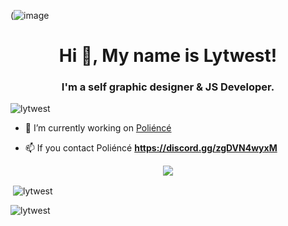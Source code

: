 (![image](https://cdn.discordapp.com/attachments/864201025047887932/896160002119696444/unknown.png) 
<h1 align="center">Hi 👋, My name is Lytwest!</h1>
<h3 align="center">I'm a self graphic designer & JS Developer.</h3>

<p align="left"> <img src="https://komarev.com/ghpvc/?username=lytwest&label=Profile%20views&color=0e75b6&style=flat" alt="lytwest" /> </p>


- 🔭 I’m currently working on [Poliéncé](https://top.gg/bot/834768434574786561)


- 📫 If you contact Poliéncé **https://discord.gg/zgDVN4wyxM** 

<div align="center">
    <a href="https://discord.gg/akame" title="Discord Profile"><img src="https://lanyard-profile-readme.vercel.app/api/847828666671038464"></a>
</div>


<p>&nbsp;<img align="center" src="https://github-readme-stats.vercel.app/api?username=lytwest&show_icons=true&theme=dracula&locale=en" alt="lytwest" /></p>

<p><img align="center" src="https://github-readme-streak-stats.herokuapp.com/?user=lytwesta&theme=dracula" alt="lytwest" /></p>

